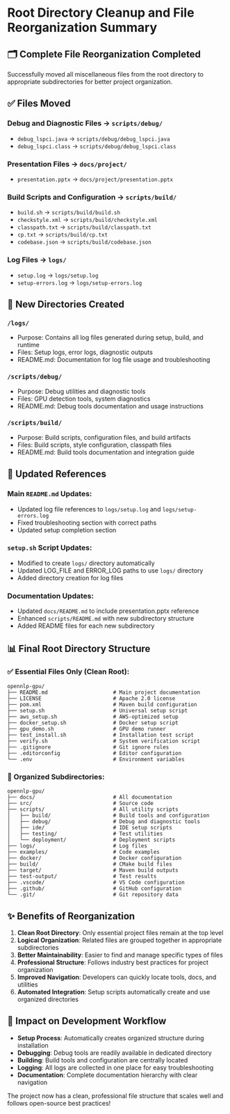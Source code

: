 # Root Directory Cleanup and File Reorganization Summary

## 🗂️ **Complete File Reorganization Completed**

Successfully moved all miscellaneous files from the root directory to appropriate subdirectories for better project organization.

## ✅ **Files Moved**

### Debug and Diagnostic Files → `scripts/debug/`
- `debug_lspci.java` → `scripts/debug/debug_lspci.java`
- `debug_lspci.class` → `scripts/debug/debug_lspci.class`

### Presentation Files → `docs/project/`
- `presentation.pptx` → `docs/project/presentation.pptx`

### Build Scripts and Configuration → `scripts/build/`
- `build.sh` → `scripts/build/build.sh`
- `checkstyle.xml` → `scripts/build/checkstyle.xml`
- `classpath.txt` → `scripts/build/classpath.txt`
- `cp.txt` → `scripts/build/cp.txt`
- `codebase.json` → `scripts/build/codebase.json`

### Log Files → `logs/`
- `setup.log` → `logs/setup.log`
- `setup-errors.log` → `logs/setup-errors.log`

## 📁 **New Directories Created**

### `/logs/`
- Purpose: Contains all log files generated during setup, build, and runtime
- Files: Setup logs, error logs, diagnostic outputs
- README.md: Documentation for log file usage and troubleshooting

### `/scripts/debug/`
- Purpose: Debug utilities and diagnostic tools
- Files: GPU detection tools, system diagnostics
- README.md: Debug tools documentation and usage instructions

### `/scripts/build/`
- Purpose: Build scripts, configuration files, and build artifacts
- Files: Build scripts, style configuration, classpath files
- README.md: Build tools documentation and integration guide

## 🔧 **Updated References**

### Main `README.md` Updates:
- Updated log file references to `logs/setup.log` and `logs/setup-errors.log`
- Fixed troubleshooting section with correct paths
- Updated setup completion section

### `setup.sh` Script Updates:
- Modified to create `logs/` directory automatically
- Updated LOG_FILE and ERROR_LOG paths to use `logs/` directory
- Added directory creation for log files

### Documentation Updates:
- Updated `docs/README.md` to include presentation.pptx reference
- Enhanced `scripts/README.md` with new subdirectory structure
- Added README files for each new subdirectory

## 📊 **Final Root Directory Structure**

### ✅ Essential Files Only (Clean Root):
```
opennlp-gpu/
├── README.md                     # Main project documentation
├── LICENSE                       # Apache 2.0 license
├── pom.xml                       # Maven build configuration
├── setup.sh                      # Universal setup script
├── aws_setup.sh                  # AWS-optimized setup
├── docker_setup.sh               # Docker setup script
├── gpu_demo.sh                   # GPU demo runner
├── test_install.sh               # Installation test script
├── verify.sh                     # System verification script
├── .gitignore                    # Git ignore rules
├── .editorconfig                 # Editor configuration
└── .env                          # Environment variables
```

### 📁 Organized Subdirectories:
```
opennlp-gpu/
├── docs/                         # All documentation
├── src/                          # Source code
├── scripts/                      # All utility scripts
│   ├── build/                    # Build tools and configuration
│   ├── debug/                    # Debug and diagnostic tools
│   ├── ide/                      # IDE setup scripts
│   ├── testing/                  # Test utilities
│   └── deployment/               # Deployment scripts
├── logs/                         # Log files
├── examples/                     # Code examples
├── docker/                       # Docker configuration
├── build/                        # CMake build files
├── target/                       # Maven build outputs
├── test-output/                  # Test results
├── .vscode/                      # VS Code configuration
├── .github/                      # GitHub configuration
└── .git/                         # Git repository data
```

## ✨ **Benefits of Reorganization**

1. **Clean Root Directory**: Only essential project files remain at the top level
2. **Logical Organization**: Related files are grouped together in appropriate subdirectories
3. **Better Maintainability**: Easier to find and manage specific types of files
4. **Professional Structure**: Follows industry best practices for project organization
5. **Improved Navigation**: Developers can quickly locate tools, docs, and utilities
6. **Automated Integration**: Setup scripts automatically create and use organized directories

## 🚀 **Impact on Development Workflow**

- **Setup Process**: Automatically creates organized structure during installation
- **Debugging**: Debug tools are readily available in dedicated directory
- **Building**: Build tools and configuration are centrally located
- **Logging**: All logs are collected in one place for easy troubleshooting
- **Documentation**: Complete documentation hierarchy with clear navigation

The project now has a clean, professional file structure that scales well and follows open-source best practices!
